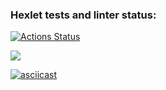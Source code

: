 ### Hexlet tests and linter status:
[![Actions Status](https://github.com/arseniy997/python-project-49/actions/workflows/hexlet-check.yml/badge.svg)](https://github.com/arseniy997/python-project-49/actions)

<a href="https://codeclimate.com/github/arseniy997/python-project-49"><img src="https://api.codeclimate.com/v1/badges/e2d8564876becd663ff9/maintainability" /></a>

[![asciicast](https://asciinema.org/a/ze8kaHjFi4iZxU6nzFHJSdALr.svg)](https://asciinema.org/a/ze8kaHjFi4iZxU6nzFHJSdALr)
